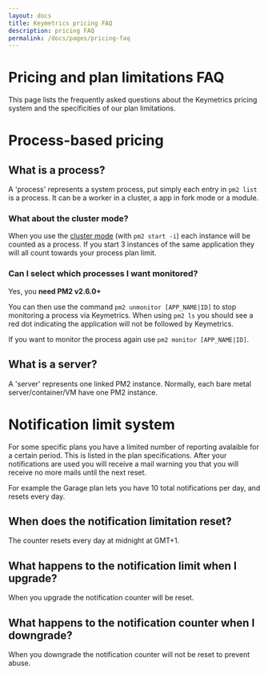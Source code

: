 ```yaml
---
layout: docs
title: Keymetrics pricing FAQ
description: pricing FAQ
permalink: /docs/pages/pricing-faq
---
```


# Pricing and plan limitations FAQ

This page lists the frequently asked questions about the Keymetrics pricing system and the specificities of our plan limitations.

# Process-based pricing

## What is a process?

A 'process' represents a system process, put simply each entry in `pm2 list` is a process.
It can be a worker in a cluster, a app in fork mode or a module.

### What about the cluster mode?

When you use the [cluster mode](http://pm2.keymetrics.io/docs/usage/cluster-mode/) (with `pm2 start -i`) each instance will be counted as a process.
If you start 3 instances of the same application they will all count towards your process plan limit.

### Can I select which processes I want monitored?

Yes, you **need PM2 v2.6.0+**

You can then use the command `pm2 unmonitor [APP_NAME|ID]` to stop monitoring a process via Keymetrics.
When using `pm2 ls` you should see a red dot indicating the application will not be followed by Keymetrics.

If you want to monitor the process again use `pm2 monitor [APP_NAME|ID]`.

## What is a server?

A 'server' represents one linked PM2 instance. Normally, each bare metal server/container/VM have one PM2 instance.

# Notification limit system

For some specific plans you have a limited number of reporting avalaible for a certain period. This is listed in the plan specifications.
After your notifications are used you will receive a mail warning you that you will receive no more mails until the next reset.

For example the Garage plan lets you have 10 total notifications per day, and resets every day. 

## When does the notification limitation reset?

The counter resets every day at midnight at GMT+1.

## What happens to the notification limit when I upgrade?

When you upgrade the notification counter will be reset.

## What happens to the notification counter when I downgrade?

When you downgrade the notification counter will not be reset to prevent abuse.
